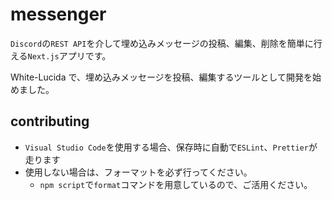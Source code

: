 # messenger

`Discord`の`REST API`を介して埋め込みメッセージの投稿、編集、削除を簡単に行える`Next.js`アプリです。

White-Lucida で、埋め込みメッセージを投稿、編集するツールとして開発を始めました。

## contributing

- `Visual Studio Code`を使用する場合、保存時に自動で`ESLint`、`Prettier`が走ります
- 使用しない場合は、フォーマットを必ず行ってください。
  - `npm script`で`format`コマンドを用意しているので、ご活用ください。
